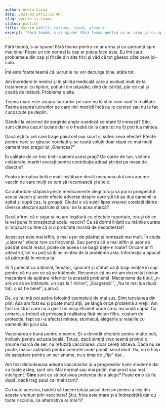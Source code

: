 ```yaml
---
author: Andra Cozma
date: 2021-03-24T11:56:46
slug: vaccin-si-teama
status: publish
title: Vaccin &#8211; rațiune, teamă, alegeri!
excerpt: "Fără teamă, s-ar spune! Fără teama pentru ce ar urma și cu speranță spre mai bine! Poate un om normal  "
---
```

Fără teamă, s-ar spune! Fără teama pentru ce ar urma și cu speranță spre mai bine! Poate un om normal la cap ar putea face asta. Eu îmi caut problemele din cap și fricile din alte frici și văd că tot găsesc câte ceva ici-colo.

Îmi este foarte teamă că lucrurile nu vor decurge bine, atâta tot.

Am încredere în medici și în știința medicală care a evoluat mult de la tratamentul cu lipitori, poțiuni din păpădie, dinți de cârtiță, păr de cal și coadă de mătură. Problema e alta.

Teama mare este asupra lucrurilor pe care nu le știm cum sunt în realitate. Teama asupra lucrurilor pe care nici medicii încă nu le cunosc sau nu le fac cunoscute pe deplin.

Gândul la vaccinul de sorginte anglo-suedeză ce stare îți creează? Știu, sunt câteva cazuri izolate dar e o treabă de la care tot nu îți poți lua mintea.

Dacă ești tu cel care trage paiul cel mai scurt și suferi ceva efecte? Efecte pentru care se găsesc corelații și se caută soluții doar după ce mai mulți oameni trec pragul lui „Ghencea?”

În calitate de ce trec bieții oameni acest prag? De carne de tun, victime colaterale, martiri onorați pentru contribuția adusă științei pe masa de disecție?

Poate aternativa bolii e mai liniștitoare decât necunoscutul unui anume vaccin de care mulți se tem să recunoască și altele.

Ca autoritate stăpână peste medicamente alegi totuși să pui în prospectul acelui vaccin și acele efecte adverse despre care știi că au dus oamenii la spital și după caz, la groapă. Ciudat e că susții lipsa vreunei corelații dintre diverse afecțuni apărute și serul de la acea marcă?

Dacă afirmi că e sigur și nu are legătură cu efectele raportate, totuși de ce le vei pune în prospectul acelui vaccin? Ca să dormi liniștit cu mâinile curate și împăcat cu tine că ai o probitate morală de necontestat?

Acest ser este mai ieftin, e mai ușor de păstrat și rentează mai mult. În ciuda „câtorva” efecte rare ca frecvență. Sau pentru că e mai ieftin și ușor de păstrat decât restul, poate de aceea i se bagă bețe-n roate? Oricare ar fi adevărul, tot nu poți să îți iei mintea de la problema asta. Informația a apucat să pătrundă în mintea ta.

Ai fi judecat ca irațional, temător, ignorant și sfătuit să îți bagi mințile în cap pentru că nu are ce să se întâmple. Recunosc că nu mi-am dezvoltat niciun mecanism de apărare referitor la această problemă. Mecanisme de tipul: „n-are ce să se întâmple, un caz la 1 milion”, „Exagerezi!”, „Nu te mai lua după toți, o să fie bine!”, ș.am.d.

Da, eu nu mă pot apăra folosind exemplele de mai sus. Simt tensiunea din plin. Așa am fost eu și poate mulți alții, pe lângă orice problemă a vieții. Am fost un struț care nu a găsit un nisip eficient unde să-și ascundă capul. Ca urmare, a trebuit să privească realitatea fără niciun filtru, costum de protecție, fapt ce i-a afectat mintea, stomacul, alegerile și relațiile cu oamenii din jurul său.

Vaccinarea e bună pentru omenire. Și-a dovedit efectele pentru multe boli, inclusiv pentru actuala boală. Totuși, dacă simțiți vreo teamă privind o anume marcă de ser, nu refuzați vaccinarea, doar cereți altceva. Dacă nu se poate, măcar așteptați pentru centrele unde primiți serul dorit. Da, nu e timp de așteptare pentru un ser anume, nu e timp de „fițe” dar…

Am fost dintodeauna adepta vaccinărilor și a progreselor lumii moderne dar cu toate astea, sunt om. Mai normal sau mai puțin, mai prost sau mai inteligent. **Cine** sunt eu să pot avea pretenția de a alege? Poate **ce** o să fiu după, dacă trag paiul cel mai scurt?

Cu toate acestea, haideți să facem totuși pasul decisiv pentru a ieși din aceste vremuri prin vaccinare! Știu, frica este mare și e îndreptățită dar cu toate riscurile, ce alternative ar mai fi?
    